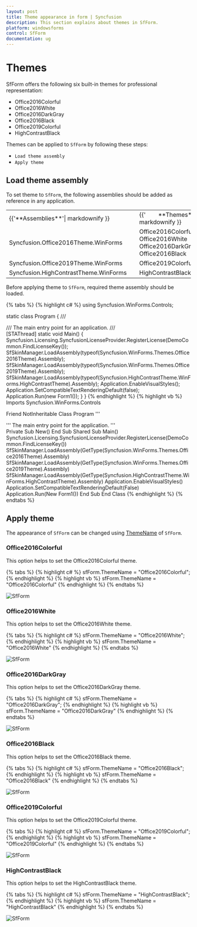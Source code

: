 ```yaml
---
layout: post
title: Theme appearance in form | Syncfusion
description: This section explains about themes in SfForm.
platform: windowsforms
control: SfForm
documentation: ug
---
```


# Themes

SfForm offers the following six built-in themes for professional representation:

* Office2016Colorful
* Office2016White
* Office2016DarkGray
* Office2016Black
* Office2019Colorful
* HighContrastBlack

Themes can be applied to `SfForm` by following these steps:

* `Load theme assembly`
* `Apply theme`

## Load theme assembly

To set theme to `SfForm`, the following assemblies should be added as reference in any application.

<table>
<tr>
<td>
{{'**Assemblies**'| markdownify }}
</td>
<td>
{{'        **Themes**'| markdownify }}
</td>
</tr>
<tr>
<td>
Syncfusion.Office2016Theme.WinForms       
</td>
<td>
Office2016Colorful<br>
Office2016White<br>
Office2016DarkGray<br>
Office2016Black
</td>
</tr>
<tr>
<td>
Syncfusion.Office2019Theme.WinForms
</td>
<td>
Office2019Colorful
</td>
</tr>
<tr>
<td>
Syncfusion.HighContrastTheme.WinForms
</td>
<td>
HighContrastBlack
</td>
</tr>
</table>

Before applying theme to `SfForm`, required theme assembly should be loaded.

{% tabs %}
{% highlight c# %}
using Syncfusion.WinForms.Controls;

static class Program
{
    /// <summary>
    /// The main entry point for an application.
    /// </summary>
    [STAThread]
    static void Main()
    {
        Syncfusion.Licensing.SyncfusionLicenseProvider.RegisterLicense(DemoCommon.FindLicenseKey());
        SfSkinManager.LoadAssembly(typeof(Syncfusion.WinForms.Themes.Office2016Theme).Assembly);
        SfSkinManager.LoadAssembly(typeof(Syncfusion.WinForms.Themes.Office2019Theme).Assembly);
        SfSkinManager.LoadAssembly(typeof(Syncfusion.HighContrastTheme.WinForms.HighContrastTheme).Assembly);
        Application.EnableVisualStyles();
        Application.SetCompatibleTextRenderingDefault(false);
        Application.Run(new Form1());
    }
}
{% endhighlight %}
{% highlight vb %}
Imports Syncfusion.WinForms.Controls

Friend NotInheritable Class Program
	''' <summary>
	''' The main entry point for the application.
	''' </summary>
	Private Sub New()
	End Sub
	<STAThread>
	Shared Sub Main()
		Syncfusion.Licensing.SyncfusionLicenseProvider.RegisterLicense(DemoCommon.FindLicenseKey())
		SfSkinManager.LoadAssembly(GetType(Syncfusion.WinForms.Themes.Office2016Theme).Assembly)
		SfSkinManager.LoadAssembly(GetType(Syncfusion.WinForms.Themes.Office2019Theme).Assembly)
		SfSkinManager.LoadAssembly(GetType(Syncfusion.HighContrastTheme.WinForms.HighContrastTheme).Assembly)
		Application.EnableVisualStyles()
		Application.SetCompatibleTextRenderingDefault(False)
		Application.Run(New Form1())
	End Sub
End Class
{% endhighlight %}
{% endtabs %}

## Apply theme

The appearance of `SfForm` can be changed using [ThemeName](https://help.syncfusion.com/cr/windowsforms/Syncfusion.Shared.Base~Syncfusion.WinForms.Controls.SfForm~ThemeName.html) of `SfForm`.

### Office2016Colorful

This option helps to set the Office2016Colorful theme.

{% tabs %}
{% highlight c# %}
 sfForm.ThemeName = "Office2016Colorful";
{% endhighlight %}
{% highlight vb %}
 sfForm.ThemeName = "Office2016Colorful"
{% endhighlight %}
{% endtabs %}

![SfForm](Themes_images/Themes_img1.png)

### Office2016White

This option helps to set the Office2016White theme.

{% tabs %}
{% highlight c# %}
 sfForm.ThemeName = "Office2016White";
{% endhighlight %}
{% highlight vb %}
 sfForm.ThemeName = "Office2016White"
{% endhighlight %}
{% endtabs %}

![SfForm](Themes_images/Themes_img2.png)

### Office2016DarkGray

This option helps to set the Office2016DarkGray theme.

{% tabs %}
{% highlight c# %}
 sfForm.ThemeName = "Office2016DarkGray";
{% endhighlight %}
{% highlight vb %}
 sfForm.ThemeName = "Office2016DarkGray"
{% endhighlight %}
{% endtabs %}

![SfForm](Themes_images/Themes_img3.png)

### Office2016Black

This option helps to set the Office2016Black theme.

{% tabs %}
{% highlight c# %}
 sfForm.ThemeName = "Office2016Black";
{% endhighlight %}
{% highlight vb %}
 sfForm.ThemeName = "Office2016Black"
{% endhighlight %}
{% endtabs %}

![SfForm](Themes_images/Themes_img4.png)

### Office2019Colorful

This option helps to set the Office2019Colorful theme.

{% tabs %}
{% highlight c# %}
 sfForm.ThemeName = "Office2019Colorful";
{% endhighlight %}
{% highlight vb %}
 sfForm.ThemeName = "Office2019Colorful"
{% endhighlight %}
{% endtabs %}

![SfForm](Themes_images/Themes_img5.png)

### HighContrastBlack

This option helps to set the HighContrastBlack theme.

{% tabs %}
{% highlight c# %}
 sfForm.ThemeName = "HighContrastBlack";
{% endhighlight %}
{% highlight vb %}
 sfForm.ThemeName = "HighContrastBlack"
{% endhighlight %}
{% endtabs %}

![SfForm](Themes_images/Themes_img6.png)
